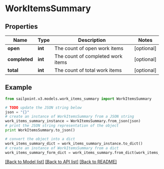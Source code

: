# WorkItemsSummary


## Properties
Name | Type | Description | Notes
------------ | ------------- | ------------- | -------------
**open** | **int** | The count of open work items | [optional] 
**completed** | **int** | The count of completed work items | [optional] 
**total** | **int** | The count of total work items | [optional] 

## Example

```python
from sailpoint.v3.models.work_items_summary import WorkItemsSummary

# TODO update the JSON string below
json = "{}"
# create an instance of WorkItemsSummary from a JSON string
work_items_summary_instance = WorkItemsSummary.from_json(json)
# print the JSON string representation of the object
print WorkItemsSummary.to_json()

# convert the object into a dict
work_items_summary_dict = work_items_summary_instance.to_dict()
# create an instance of WorkItemsSummary from a dict
work_items_summary_form_dict = work_items_summary.from_dict(work_items_summary_dict)
```
[[Back to Model list]](../README.md#documentation-for-models) [[Back to API list]](../README.md#documentation-for-api-endpoints) [[Back to README]](../README.md)


